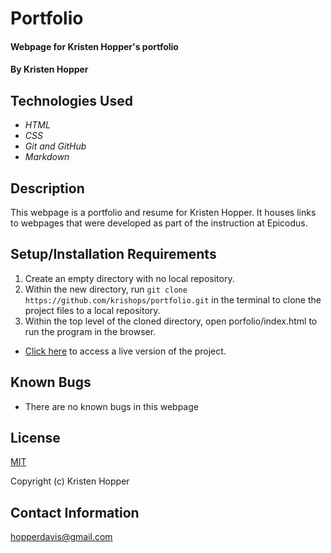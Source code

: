 # Portfolio

#### Webpage for Kristen Hopper's portfolio

#### By Kristen Hopper

## Technologies Used

* _HTML_
* _CSS_
* _Git and GitHub_
* _Markdown_

## Description

This webpage is a portfolio and resume for Kristen Hopper. It houses links to webpages that were developed as part of the instruction at Epicodus.

## Setup/Installation Requirements

1. Create an empty directory with no local repository. 
2. Within the new directory, run `git clone https://github.com/krishops/portfolio.git` in the terminal to clone the project files to a local repository.
3. Within the top level of the cloned directory, open porfolio/index.html to run the program in the browser. 

* [Click here](https://krishops.github.io/portfolio) to access a live version of the project.

## Known Bugs

* There are no known bugs in this webpage

## License

[MIT](https://opensource.org/licenses/MIT)

Copyright (c) Kristen Hopper

## Contact Information

hopperdavis@gmail.com